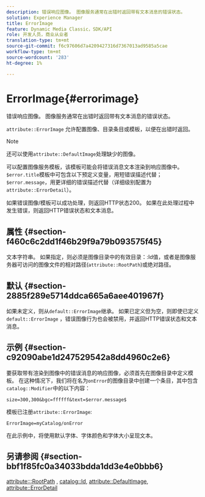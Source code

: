 ```yaml
---
description: 错误响应图像。 图像服务通常在出错时返回带有文本消息的错误状态。
solution: Experience Manager
title: ErrorImage
feature: Dynamic Media Classic，SDK/API
role: 开发人员，商业从业者
translation-type: tm+mt
source-git-commit: f6c97606d7a4209427316d7367013ad9585a5cae
workflow-type: tm+mt
source-wordcount: '283'
ht-degree: 1%

---
```



# ErrorImage{#errorimage}

错误响应图像。 图像服务通常在出错时返回带有文本消息的错误状态。

`attribute::ErrorImage` 允许配置图像、目录条目或模板，以便在出错时返回。

>[!NOTE]
>
>还可以使用`attribute::DefaultImage`处理缺少的图像。

可以配置图像服务模板，该模板可能会将错误消息文本渲染到响应图像中。 `$error.title`模板中可包含以下预定义变量，用短错误描述代替； `$error.message`，用更详细的错误描述代替（详细级别配置为`attribute::ErrorDetail`）。

如果错误图像/模板可以成功处理，则返回HTTP状态200。 如果在此处理过程中发生错误，则返回HTTP错误状态和文本消息。

## 属性 {#section-f460c6c2dd1f46b29f9a79b093575f45}

文本字符串。 如果指定，则必须是图像目录中的有效目录：:Id值，或者是图像服务器可访问的图像文件的相对路径(`attribute::RootPath`)或绝对路径。

## 默认 {#section-2885f289e5714ddca665a6aee401967f}

如果未定义，则从`default::ErrorImage`继承。 如果已定义但为空，则即使已定义`default::ErrorImage` ，错误图像行为也会被禁用，并返回HTTP错误状态和文本消息。

## 示例 {#section-c92090abe1d247529542a8dd4960c2e6}

要获取带有渲染到图像中的错误消息的响应图像，必须首先在图像目录中定义模板。 在这种情况下，我们将在名为`onError`的图像目录中创建一个条目，其中包含`catalog::Modifier`中的以下内容：

`size=300,300&bgc=ffffff&text=$error.message$`

模板已注册`attribute::ErrorImage`:

`ErrorImage=myCatalog/onError`

在此示例中，将使用默认字体、字体颜色和字体大小呈现文本。

## 另请参阅 {#section-bbf1f85fc0a34033bdda1dd3e4e0bbb6}

[attribute:::RootPath](../../../../../is-api/image-catalog/image-serving-api-ref/c-image-catalog-reference/c-attributes-reference/r-rootpath.md#reference-17d57e5967be403b8408fa7214017494) ,  [catalog::Id](/help/aem-is-ir-api/is-api/image-catalog/image-serving-api-ref/c-image-catalog-reference/c-image-svg-data-reference/c-image-data-reference/r-id-cat.md),  [attribute::DefaultImage](../../../../../is-api/image-catalog/image-serving-api-ref/c-image-catalog-reference/c-attributes-reference/r-is-cat-defaultimage.md#reference-8e9900e129f54ed68462a3c2fc3bc433),  [attribute::ErrorDetail](../../../../../is-api/image-catalog/image-serving-api-ref/c-image-catalog-reference/c-attributes-reference/r-errordetail.md#reference-4987c8cddcba4c88960170e49cafc561)
